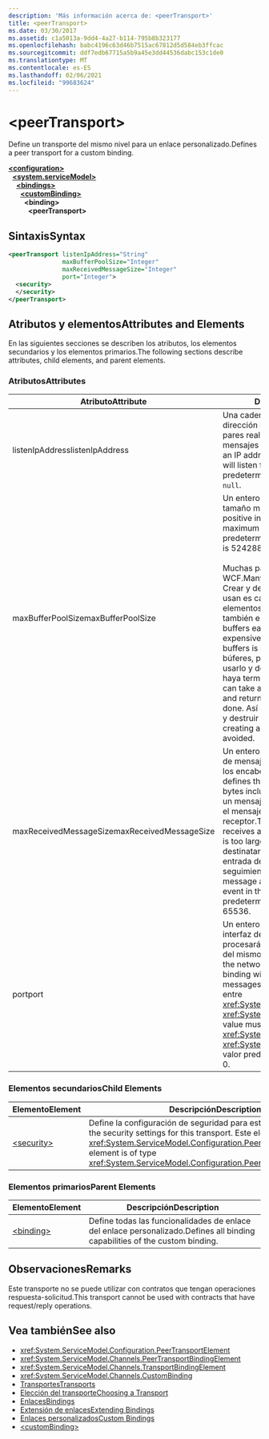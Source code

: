 ```yaml
---
description: 'Más información acerca de: <peerTransport>'
title: <peerTransport>
ms.date: 03/30/2017
ms.assetid: c1a5013a-9dd4-4a27-b114-795b8b323177
ms.openlocfilehash: babc4196c63d46b7515ac67812d5d584eb3ffcac
ms.sourcegitcommit: ddf7edb67715a5b9a45e3dd44536dabc153c1de0
ms.translationtype: MT
ms.contentlocale: es-ES
ms.lasthandoff: 02/06/2021
ms.locfileid: "99683624"
---
```

# \<peerTransport>

<span data-ttu-id="3b02a-102">Define un transporte del mismo nivel para un enlace personalizado.</span><span class="sxs-lookup"><span data-stu-id="3b02a-102">Defines a peer transport for a custom binding.</span></span>  
  
[**\<configuration>**](../configuration-element.md)\
&nbsp;&nbsp;[**\<system.serviceModel>**](system-servicemodel.md)\
&nbsp;&nbsp;&nbsp;&nbsp;[**\<bindings>**](bindings.md)\
&nbsp;&nbsp;&nbsp;&nbsp;&nbsp;&nbsp;[**\<customBinding>**](custombinding.md)\
&nbsp;&nbsp;&nbsp;&nbsp;&nbsp;&nbsp;&nbsp;&nbsp;**\<binding>**\
&nbsp;&nbsp;&nbsp;&nbsp;&nbsp;&nbsp;&nbsp;&nbsp;&nbsp;&nbsp;**\<peerTransport>**  
  
## <a name="syntax"></a><span data-ttu-id="3b02a-103">Sintaxis</span><span class="sxs-lookup"><span data-stu-id="3b02a-103">Syntax</span></span>  
  
```xml  
<peerTransport listenIpAddress="String"
               maxBufferPoolSize="Integer"
               maxReceivedMessageSize="Integer"
               port="Integer">
  <security>
  </security>
</peerTransport>
```  
  
## <a name="attributes-and-elements"></a><span data-ttu-id="3b02a-104">Atributos y elementos</span><span class="sxs-lookup"><span data-stu-id="3b02a-104">Attributes and Elements</span></span>  

 <span data-ttu-id="3b02a-105">En las siguientes secciones se describen los atributos, los elementos secundarios y los elementos primarios.</span><span class="sxs-lookup"><span data-stu-id="3b02a-105">The following sections describe attributes, child elements, and parent elements.</span></span>  
  
### <a name="attributes"></a><span data-ttu-id="3b02a-106">Atributos</span><span class="sxs-lookup"><span data-stu-id="3b02a-106">Attributes</span></span>  
  
|<span data-ttu-id="3b02a-107">Atributo</span><span class="sxs-lookup"><span data-stu-id="3b02a-107">Attribute</span></span>|<span data-ttu-id="3b02a-108">Descripción</span><span class="sxs-lookup"><span data-stu-id="3b02a-108">Description</span></span>|  
|---------------|-----------------|  
|<span data-ttu-id="3b02a-109">listenIpAddress</span><span class="sxs-lookup"><span data-stu-id="3b02a-109">listenIpAddress</span></span>|<span data-ttu-id="3b02a-110">Una cadena que especifica una dirección IP en la que el nodo entre pares realizará escuchas para los mensajes del TCP.</span><span class="sxs-lookup"><span data-stu-id="3b02a-110">A string that specifies an IP address on which the peer node will listen for TCP messages.</span></span> <span data-ttu-id="3b02a-111">De manera predeterminada, es `null`.</span><span class="sxs-lookup"><span data-stu-id="3b02a-111">The default is `null`.</span></span>|  
|<span data-ttu-id="3b02a-112">maxBufferPoolSize</span><span class="sxs-lookup"><span data-stu-id="3b02a-112">maxBufferPoolSize</span></span>|<span data-ttu-id="3b02a-113">Un entero positivo que especifica el tamaño máximo del grupo de búferes.</span><span class="sxs-lookup"><span data-stu-id="3b02a-113">A positive integer that specifies the maximum size of the buffer pool.</span></span> <span data-ttu-id="3b02a-114">El valor predeterminado es 524288.</span><span class="sxs-lookup"><span data-stu-id="3b02a-114">The default is 524288.</span></span><br /><br /> <span data-ttu-id="3b02a-115">Muchas partes de los búferes de uso WCF.</span><span class="sxs-lookup"><span data-stu-id="3b02a-115">Many parts of WCF use buffers.</span></span> <span data-ttu-id="3b02a-116">Crear y destruir búferes cada vez que se usan es caro, y la recolección de elementos no utilizados para los búferes también es cara.</span><span class="sxs-lookup"><span data-stu-id="3b02a-116">Creating and destroying buffers each time they are used is expensive, and garbage collection for buffers is also expensive.</span></span> <span data-ttu-id="3b02a-117">Con grupos de búferes, puede tomar un búfer del grupo, usarlo y devolverlo al grupo una vez haya terminado.</span><span class="sxs-lookup"><span data-stu-id="3b02a-117">With buffer pools, you can take a buffer from the pool, use it, and return it to the pool once you are done.</span></span> <span data-ttu-id="3b02a-118">Así se evita la sobrecarga al crear y destruir búferes.</span><span class="sxs-lookup"><span data-stu-id="3b02a-118">Thus the overhead in creating and destroying buffers is avoided.</span></span>|  
|<span data-ttu-id="3b02a-119">maxReceivedMessageSize</span><span class="sxs-lookup"><span data-stu-id="3b02a-119">maxReceivedMessageSize</span></span>|<span data-ttu-id="3b02a-120">Un entero positivo que define el tamaño de mensaje máximo en bytes incluidos los encabezados.</span><span class="sxs-lookup"><span data-stu-id="3b02a-120">A positive integer that defines the maximum message size in bytes including headers.</span></span> <span data-ttu-id="3b02a-121">El remitente de un mensaje recibe un error SOAP cuando el mensaje es demasiado grande para el receptor.</span><span class="sxs-lookup"><span data-stu-id="3b02a-121">The sender of a message receives a SOAP fault when the message is too large for the receiver.</span></span> <span data-ttu-id="3b02a-122">El destinatario quita el mensaje y crea una entrada del evento en el registro de seguimiento.</span><span class="sxs-lookup"><span data-stu-id="3b02a-122">The receiver drops the message and creates an entry of the event in the trace log.</span></span> <span data-ttu-id="3b02a-123">El valor predeterminado es 65536.</span><span class="sxs-lookup"><span data-stu-id="3b02a-123">The default is 65536.</span></span>|  
|<span data-ttu-id="3b02a-124">port</span><span class="sxs-lookup"><span data-stu-id="3b02a-124">port</span></span>|<span data-ttu-id="3b02a-125">Un entero que especifica el puerto de la interfaz de red en el que este enlace procesará los mensajes de TCP de canal del mismo nivel.</span><span class="sxs-lookup"><span data-stu-id="3b02a-125">An integer that specifies the network interface port on which this binding will process peer channel TCP messages.</span></span> <span data-ttu-id="3b02a-126">Dicho valor debe encontrarse entre <xref:System.Net.IPEndPoint.MinPort> y <xref:System.Net.IPEndPoint.MaxPort>.</span><span class="sxs-lookup"><span data-stu-id="3b02a-126">This value must be between <xref:System.Net.IPEndPoint.MinPort> and <xref:System.Net.IPEndPoint.MaxPort>.</span></span> <span data-ttu-id="3b02a-127">El valor predeterminado es 0.</span><span class="sxs-lookup"><span data-stu-id="3b02a-127">The default is 0.</span></span>|  
  
### <a name="child-elements"></a><span data-ttu-id="3b02a-128">Elementos secundarios</span><span class="sxs-lookup"><span data-stu-id="3b02a-128">Child Elements</span></span>  
  
|<span data-ttu-id="3b02a-129">Elemento</span><span class="sxs-lookup"><span data-stu-id="3b02a-129">Element</span></span>|<span data-ttu-id="3b02a-130">Descripción</span><span class="sxs-lookup"><span data-stu-id="3b02a-130">Description</span></span>|  
|-------------|-----------------|  
|[\<security>](security-of-peertransport.md)|<span data-ttu-id="3b02a-131">Define la configuración de seguridad para este transporte.</span><span class="sxs-lookup"><span data-stu-id="3b02a-131">Defines the security settings for this transport.</span></span> <span data-ttu-id="3b02a-132">Este elemento es del tipo <xref:System.ServiceModel.Configuration.PeerSecurityElement>.</span><span class="sxs-lookup"><span data-stu-id="3b02a-132">This element is of type <xref:System.ServiceModel.Configuration.PeerSecurityElement>.</span></span>|  
  
### <a name="parent-elements"></a><span data-ttu-id="3b02a-133">Elementos primarios</span><span class="sxs-lookup"><span data-stu-id="3b02a-133">Parent Elements</span></span>  
  
|<span data-ttu-id="3b02a-134">Elemento</span><span class="sxs-lookup"><span data-stu-id="3b02a-134">Element</span></span>|<span data-ttu-id="3b02a-135">Descripción</span><span class="sxs-lookup"><span data-stu-id="3b02a-135">Description</span></span>|  
|-------------|-----------------|  
|[\<binding>](bindings.md)|<span data-ttu-id="3b02a-136">Define todas las funcionalidades de enlace del enlace personalizado.</span><span class="sxs-lookup"><span data-stu-id="3b02a-136">Defines all binding capabilities of the custom binding.</span></span>|  
  
## <a name="remarks"></a><span data-ttu-id="3b02a-137">Observaciones</span><span class="sxs-lookup"><span data-stu-id="3b02a-137">Remarks</span></span>  

 <span data-ttu-id="3b02a-138">Este transporte no se puede utilizar con contratos que tengan operaciones respuesta-solicitud.</span><span class="sxs-lookup"><span data-stu-id="3b02a-138">This transport cannot be used with contracts that have request/reply operations.</span></span>  
  
## <a name="see-also"></a><span data-ttu-id="3b02a-139">Vea también</span><span class="sxs-lookup"><span data-stu-id="3b02a-139">See also</span></span>

- <xref:System.ServiceModel.Configuration.PeerTransportElement>
- <xref:System.ServiceModel.Channels.PeerTransportBindingElement>
- <xref:System.ServiceModel.Channels.TransportBindingElement>
- <xref:System.ServiceModel.Channels.CustomBinding>
- [<span data-ttu-id="3b02a-140">Transportes</span><span class="sxs-lookup"><span data-stu-id="3b02a-140">Transports</span></span>](../../../wcf/feature-details/transports.md)
- [<span data-ttu-id="3b02a-141">Elección del transporte</span><span class="sxs-lookup"><span data-stu-id="3b02a-141">Choosing a Transport</span></span>](../../../wcf/feature-details/choosing-a-transport.md)
- [<span data-ttu-id="3b02a-142">Enlaces</span><span class="sxs-lookup"><span data-stu-id="3b02a-142">Bindings</span></span>](../../../wcf/bindings.md)
- [<span data-ttu-id="3b02a-143">Extensión de enlaces</span><span class="sxs-lookup"><span data-stu-id="3b02a-143">Extending Bindings</span></span>](../../../wcf/extending/extending-bindings.md)
- [<span data-ttu-id="3b02a-144">Enlaces personalizados</span><span class="sxs-lookup"><span data-stu-id="3b02a-144">Custom Bindings</span></span>](../../../wcf/extending/custom-bindings.md)
- [\<customBinding>](custombinding.md)
